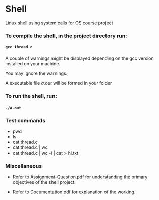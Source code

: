 # Shell
Linux shell using system calls for OS course project

### To compile the shell, in the project directory run:

#### `gcc thread.c`

A couple of warnings might be displayed depending on the gcc version installed on your machine. 

You may ignore the warnings.

A executable file *a.out* will be formed in your folder

### To run the shell, run:

#### `./a.out` 

### Test commands

* pwd
* ls
* cat thread.c
* cat thread.c | wc
* cat thread.c | wc -l | cat > hi.txt

### Miscellaneous 

* Refer to Assignment-Question.pdf for understanding the primary objectives of the shell project.

* Refer to Documentation.pdf for explanation of the working.
